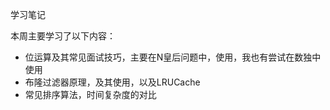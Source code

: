 学习笔记

本周主要学习了以下内容：

- 位运算及其常见面试技巧，主要在N皇后问题中，使用，我也有尝试在数独中使用
- 布隆过滤器原理，及其使用，以及LRUCache
- 常见排序算法，时间复杂度的对比

